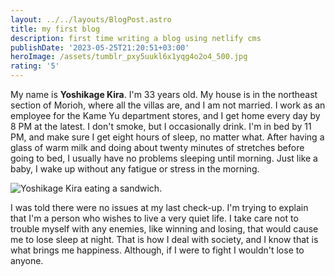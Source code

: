```yaml
---
layout: ../../layouts/BlogPost.astro
title: my first blog
description: first time writing a blog using netlify cms
publishDate: '2023-05-25T21:20:51+03:00'
heroImage: /assets/tumblr_pxy5uukl6x1yqg4o2o4_500.jpg
rating: '5'
---
```

My name is **Yoshikage Kira**. I'm 33 years old. My house is in the northeast section of Morioh, where all the villas are, and I am not married. I work as an employee for the Kame Yu department stores, and I get home every day by 8 PM at the latest. I don't smoke, but I occasionally drink. I'm in bed by 11 PM, and make sure I get eight hours of sleep, no matter what. After having a glass of warm milk and doing about twenty minutes of stretches before going to bed, I usually have no problems sleeping until morning. Just like a baby, I wake up without any fatigue or stress in the morning.

![Yoshikage Kira eating a sandwich. ](/assets/cc29ece199a4c08cbb4ef7faceccdfa2.jpg)

 I was told there were no issues at my last check-up. I'm trying to explain that I'm a person who wishes to live a very quiet life. I take care not to trouble myself with any enemies, like winning and losing, that would cause me to lose sleep at night. That is how I deal with society, and I know that is what brings me happiness. Although, if I were to fight I wouldn't lose to anyone.
